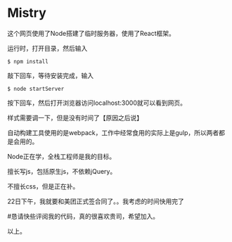 # Mistry
这个网页使用了Node搭建了临时服务器，使用了React框架。

运行时，打开目录，然后输入

	$ npm install

敲下回车，等待安装完成，输入

	$ node startServer

按下回车，然后打开浏览器访问localhost:3000就可以看到网页。


样式需要调一下，但是没有时间了【原因之后说】

自动构建工具使用的是webpack，工作中经常食用的实际上是gulp，所以两者都是会用的。

Node正在学，全栈工程师是我的目标。

擅长写js，包括原生js，不依赖jQuery。

不擅长css，但是正在补。

22日下午，我就要和美团正式签合同了。。我考虑的时间快用完了

#恳请快些评阅我的代码，真的很喜欢贵司，希望加入。

以上。
